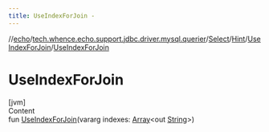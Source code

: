 ```yaml
---
title: UseIndexForJoin -
---
```

//[echo](../../../../index.md)/[tech.whence.echo.support.jdbc.driver.mysql.querier](../../../index.md)/[Select](../../index.md)/[Hint](../index.md)/[UseIndexForJoin](index.md)/[UseIndexForJoin](-use-index-for-join.md)



# UseIndexForJoin  
[jvm]  
Content  
fun [UseIndexForJoin](-use-index-for-join.md)(vararg indexes: [Array](https://kotlinlang.org/api/latest/jvm/stdlib/kotlin/-array/index.html)<out [String](https://kotlinlang.org/api/latest/jvm/stdlib/kotlin/-string/index.html)>)  



